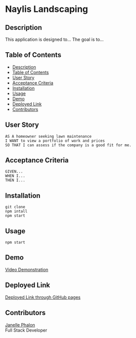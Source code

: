 # Naylis Landscaping 

## Description
This application is designed to... The goal is to...  

## Table of Contents 
  - [Description](#description)
  - [Table of Contents](#table-of-contents)
  - [User Story](#user-story)
  - [Acceptance Criteria](#acceptance-criteria)
  - [Installation](#installation)
  - [Usage](#usage)
  - [Demo](#demo)
  - [Deployed Link](#deployed-link)
  - [Contributors](#contributors)


## User Story
```
AS A homeowner seeking lawn maintenance 
I WANT to view a portfolio of work and prices
SO THAT I can assess if the company is a good fit for me. 
```

## Acceptance Criteria 
```
GIVEN...
WHEN I...
THEN I...
```

## Installation
` git clone ` <br>
` npm intall ` <br>
` npm start `

## Usage
` npm start `

## Demo
[Video Demonstration]()

## Deployed Link 
[Deployed Link through GitHub pages]() 

## Contributors
[Janelle Phalon](https://github.com/janellephalon) <br>
Full Stack Developer 


